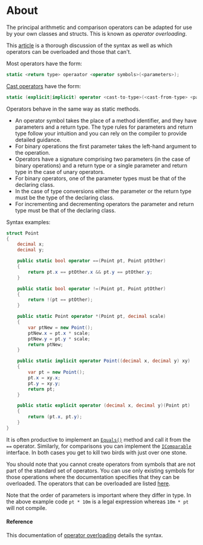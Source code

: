 # About

The principal arithmetic and comparison operators can be adapted for use by your own classes and structs. This is known as _operator overloading_.

This [article][operator-overloading] is a thorough discussion of the syntax as well as which operators can be overloaded and those that can't.

Most operators have the form:

```csharp
static <return type> operaator <operator symbols>(<parameters>);
```

[Cast operators][ud-conversion-operators] have the form:

```csharp
static (explicit|implicit) operator <cast-to-type>(<cast-from-type> <parameter name>);
```

Operators behave in the same way as static methods.

- An operator symbol takes the place of a method identifier, and they have parameters and a return type. The type rules for parameters and return type follow your intuition and you can rely on the compiler to provide detailed guidance.
- For binary operations the first parameter takes the left-hand argument to the operation.
- Operators have a signature comprising two parameters (in the case of binary operations) and a return type or a single parameter and return type in the case of unary operators.
- For binary operators, one of the parameter types must be that of the declaring class.
- In the case of type conversions either the parameter or the return type must be the type of the declaring class.
- For incrementing and decrementing operators the parameter and return type must be that of the declaring class.

Syntax examples:

```csharp
struct Point
{
    decimal x;
    decimal y;

    public static bool operator ==(Point pt, Point ptOther)
    {
        return pt.x == ptOther.x && pt.y == ptOther.y;
    }

    public static bool operator !=(Point pt, Point ptOther)
    {
        return !(pt == ptOther);
    }

    public static Point operator *(Point pt, decimal scale)
    {
        var ptNew = new Point();
        ptNew.x = pt.x * scale;
        ptNew.y = pt.y * scale;
        return ptNew;
    }

    public static implicit operator Point((decimal x, decimal y) xy)
    {
        var pt = new Point();
        pt.x = xy.x;
        pt.y = xy.y;
        return pt;
    }

    public static explicit operator (decimal x, decimal y)(Point pt)
    {
        return (pt.x, pt.y);
    }
}
```

It is often productive to implement an [`Equals()`][equals] method and call it from the `==` operator. Similarly, for comparisons you can implement the [`IComparable`][icomparable] interface. In both cases you get to kill two birds with just over one stone.

You should note that you cannot create operators from symbols that are not part of the standard set of operators. You can use only existing symbols for those operations where the documentation specifies that they can be overloaded. The operators that can be overloaded are listed [here][overloadable-operators].

Note that the order of parameters is important where they differ in type. In the above example code `pt * 10m` is a legal expression whereas `10m * pt` will not compile.

#### Reference

This documentation of [operator overloading][operator-overloading] details the syntax.

[operator-overloading]: https://docs.microsoft.com/en-us/dotnet/csharp/language-reference/operators/operator-overloading
[ud-conversion-operators]: https://docs.microsoft.com/en-us/dotnet/csharp/language-reference/operators/user-defined-conversion-operators
[overloadable-operators]: https://docs.microsoft.com/en-us/dotnet/csharp/language-reference/operators/operator-overloading#overloadable-operators
[equals]: https://docs.microsoft.com/en-us/dotnet/api/system.object.equals?view=netcore-3.1#System_Object_Equals_System_Object_
[icomparable]: https://docs.microsoft.com/en-us/dotnet/api/system.icomparable-1?view=netcore-3.1
